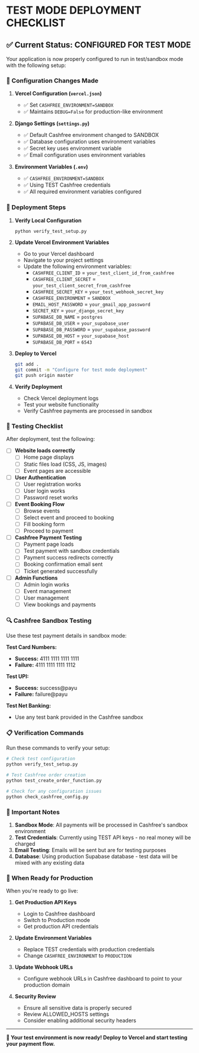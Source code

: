 # TEST MODE DEPLOYMENT CHECKLIST

## ✅ Current Status: CONFIGURED FOR TEST MODE

Your application is now properly configured to run in test/sandbox mode with the following setup:

### 🔧 Configuration Changes Made

1. **Vercel Configuration (`vercel.json`)**
   - ✅ Set `CASHFREE_ENVIRONMENT=SANDBOX`
   - ✅ Maintains `DEBUG=False` for production-like environment

2. **Django Settings (`settings.py`)**
   - ✅ Default Cashfree environment changed to SANDBOX
   - ✅ Database configuration uses environment variables
   - ✅ Secret key uses environment variable
   - ✅ Email configuration uses environment variables

3. **Environment Variables (`.env`)**
   - ✅ `CASHFREE_ENVIRONMENT=SANDBOX`
   - ✅ Using TEST Cashfree credentials
   - ✅ All required environment variables configured

### 🚀 Deployment Steps

1. **Verify Local Configuration**
   ```bash
   python verify_test_setup.py
   ```

2. **Update Vercel Environment Variables**
   - Go to your Vercel dashboard
   - Navigate to your project settings
   - Update the following environment variables:
     - `CASHFREE_CLIENT_ID` = `your_test_client_id_from_cashfree`
     - `CASHFREE_CLIENT_SECRET` = `your_test_client_secret_from_cashfree`
     - `CASHFREE_SECRET_KEY` = `your_test_webhook_secret_key`
     - `CASHFREE_ENVIRONMENT` = `SANDBOX`
     - `EMAIL_HOST_PASSWORD` = `your_gmail_app_password`
     - `SECRET_KEY` = `your_django_secret_key`
     - `SUPABASE_DB_NAME` = `postgres`
     - `SUPABASE_DB_USER` = `your_supabase_user`
     - `SUPABASE_DB_PASSWORD` = `your_supabase_password`
     - `SUPABASE_DB_HOST` = `your_supabase_host`
     - `SUPABASE_DB_PORT` = `6543`

3. **Deploy to Vercel**
   ```bash
   git add .
   git commit -m "Configure for test mode deployment"
   git push origin master
   ```

4. **Verify Deployment**
   - Check Vercel deployment logs
   - Test your website functionality
   - Verify Cashfree payments are processed in sandbox

### 🧪 Testing Checklist

After deployment, test the following:

- [ ] **Website loads correctly**
  - [ ] Home page displays
  - [ ] Static files load (CSS, JS, images)
  - [ ] Event pages are accessible

- [ ] **User Authentication**
  - [ ] User registration works
  - [ ] User login works
  - [ ] Password reset works

- [ ] **Event Booking Flow**
  - [ ] Browse events
  - [ ] Select event and proceed to booking
  - [ ] Fill booking form
  - [ ] Proceed to payment

- [ ] **Cashfree Payment Testing**
  - [ ] Payment page loads
  - [ ] Test payment with sandbox credentials
  - [ ] Payment success redirects correctly
  - [ ] Booking confirmation email sent
  - [ ] Ticket generated successfully

- [ ] **Admin Functions**
  - [ ] Admin login works
  - [ ] Event management
  - [ ] User management
  - [ ] View bookings and payments

### 🔍 Cashfree Sandbox Testing

Use these test payment details in sandbox mode:

**Test Card Numbers:**
- **Success:** 4111 1111 1111 1111
- **Failure:** 4111 1111 1111 1112

**Test UPI:**
- **Success:** success@payu
- **Failure:** failure@payu

**Test Net Banking:**
- Use any test bank provided in the Cashfree sandbox

### 📋 Verification Commands

Run these commands to verify your setup:

```bash
# Check test configuration
python verify_test_setup.py

# Test Cashfree order creation
python test_create_order_function.py

# Check for any configuration issues
python check_cashfree_config.py
```

### 🚨 Important Notes

1. **Sandbox Mode**: All payments will be processed in Cashfree's sandbox environment
2. **Test Credentials**: Currently using TEST API keys - no real money will be charged
3. **Email Testing**: Emails will be sent but are for testing purposes
4. **Database**: Using production Supabase database - test data will be mixed with any existing data

### 🎯 When Ready for Production

When you're ready to go live:

1. **Get Production API Keys**
   - Login to Cashfree dashboard
   - Switch to Production mode
   - Get production API credentials

2. **Update Environment Variables**
   - Replace TEST credentials with production credentials
   - Change `CASHFREE_ENVIRONMENT` to `PRODUCTION`

3. **Update Webhook URLs**
   - Configure webhook URLs in Cashfree dashboard to point to your production domain

4. **Security Review**
   - Ensure all sensitive data is properly secured
   - Review ALLOWED_HOSTS settings
   - Consider enabling additional security headers

---

**🎉 Your test environment is now ready! Deploy to Vercel and start testing your payment flow.**
